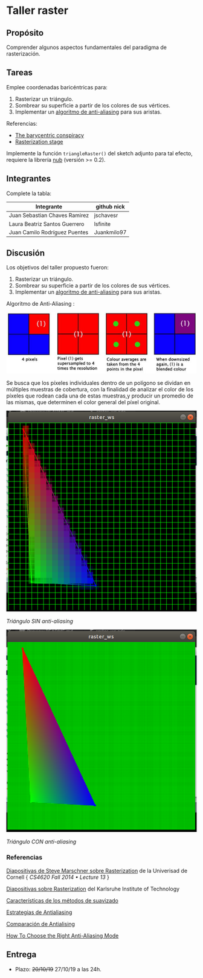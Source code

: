 # Taller raster

## Propósito

Comprender algunos aspectos fundamentales del paradigma de rasterización.

## Tareas

Emplee coordenadas baricéntricas para:

1. Rasterizar un triángulo.
2. Sombrear su superficie a partir de los colores de sus vértices.
3. Implementar un [algoritmo de anti-aliasing](https://www.scratchapixel.com/lessons/3d-basic-rendering/rasterization-practical-implementation/rasterization-practical-implementation) para sus aristas.

Referencias:

* [The barycentric conspiracy](https://fgiesen.wordpress.com/2013/02/06/the-barycentric-conspirac/)
* [Rasterization stage](https://www.scratchapixel.com/lessons/3d-basic-rendering/rasterization-practical-implementation/rasterization-stage)

Implemente la función ```triangleRaster()``` del sketch adjunto para tal efecto, requiere la librería [nub](https://github.com/visualcomputing/nub/releases) (versión >= 0.2).

## Integrantes

Complete la tabla:

| Integrante | github nick |
|------------|-------------|
|Juan Sebastian Chaves Ramirez|jschavesr|
|Laura Beatriz Santos Guerrero|lsfinite|
|Juan Camilo Rodríguez Puentes|Juankmilo97|
	
## Discusión

Los objetivos del taller propuesto fueron:

1. Rasterizar un triángulo.
2. Sombrear su superficie a partir de los colores de sus vértices.
3. Implementar un [algoritmo de anti-aliasing](https://www.scratchapixel.com/lessons/3d-basic-rendering/rasterization-practical-implementation/rasterization-practical-implementation) para sus aristas.


Algoritmo de Anti-Aliasing :

![alt text](AAexplaining.png "Algoritmo")

Se busca que los píxeles individuales dentro de un polígono se dividan en múltiples muestras de cobertura, con la finalidad de analizar el color de los píxeles que rodean cada una de estas muestras,y producir un promedio de las mismas, que determinen el color general del píxel original.

![Without Anti Aliasing](withoutAA.png)

_Triángulo SIN anti-aliasing_

![With Anti Aliasing](withAA.png)

_Triángulo CON anti-aliasing_

### Referencias

[Diapositivas de Steve Marschner sobre Rasterization](https://github.com/GraphicHacking/VC-Workshops/blob/master/workshop3/13rasterization.pdf) de la Univerisad de Cornell { *CS4620 Fall 2014 • Lecture 13* }

[Diapositivas sobre Rasterization](https://github.com/GraphicHacking/VC-Workshops/blob/master/workshop3/01_rasterisierung.pdf) del Karlsruhe Institute of Technology

[Características de los métodos de suavizado](http://overclock.pl/articles/show/id/697,2,5,charakterystyka-metod-wygladzania)

[Estrategias de Antialiasing ](https://web.cs.wpi.edu/~matt/courses/cs563/talks/antialiasing/methods.html)
 
[Comparación de Antialising](https://sapphirenation.net/anti-aliasing-comparison-performance-quality/)
 
[How To Choose the Right Anti-Aliasing Mode](https://www.tested.com/tech/pcs/1194-how-to-choose-the-right-anti-aliasing-mode-for-your-gpu/)

## Entrega

* Plazo: ~~20/10/19~~ 27/10/19 a las 24h.
